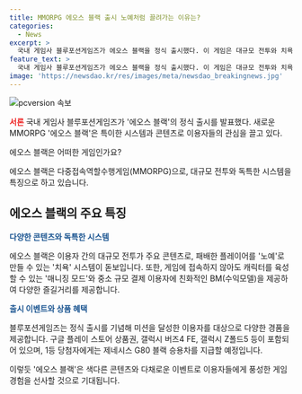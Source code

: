 ```yaml
---
title: MMORPG 에오스 블랙 출시 노예처럼 끌려가는 이유는?
categories:
  - News
excerpt: >
  국내 게임사 블루포션게임즈가 에오스 블랙을 정식 출시했다. 이 게임은 대규모 전투와 치욕 시스템이 특징으로, 이용자들에게는 구글 플레이 스토어 상품권부터 제네시스 G80 블랙 승용차까지 풍성한 경품을 제공한다. 게임 내 미션 달성한 이용자들을 추첨해 상금을 주는 행사도 진행중이다. 에오스 블랙은 중소 규모 결제 이용자에 친화적인 BM(수익모델) 등으로 진입 장벽을 더욱 낮췄다.
feature_text: >
  국내 게임사 블루포션게임즈가 에오스 블랙을 정식 출시했다. 이 게임은 대규모 전투와 치욕 시스템이 특징으로, 이용자들에게는 구글 플레이 스토어 상품권부터 제네시스 G80 블랙 승용차까지 풍성한 경품을 제공한다. 게임 내 미션 달성한 이용자들을 추첨해 상금을 주는 행사도 진행중이다. 에오스 블랙은 중소 규모 결제 이용자에 친화적인 BM(수익모델) 등으로 진입 장벽을 더욱 낮췄다.
image: 'https://newsdao.kr/res/images/meta/newsdao_breakingnews.jpg'
---
```


<p><img src="https://newsdao.kr/res/images/meta/newsdao_breakingnews.jpg" alt="pcversion 속보" /></p>

<p><b><span style="color: #ee2323;">서론</span></b>
국내 게임사 블루포션게임즈가 '에오스 블랙'의 정식 출시를 발표했다. 새로운 MMORPG '에오스 블랙'은 특이한 시스템과 콘텐츠로 이용자들의 관심을 끌고 있다.</p>

<p data-ke-size="size16">에오스 블랙은 어떠한 게임인가요?</p>

<p>에오스 블랙은 다중접속역할수행게임(MMORPG)으로, 대규모 전투와 독특한 시스템을 특징으로 하고 있습니다.</p>

<h2 data-ke-size="size26">에오스 블랙의 주요 특징</h2>

<p data-ke-size="size16"><b><span style="color: #1a5490;">다양한 콘텐츠와 독특한 시스템</span></b></p>

<p>에오스 블랙은 이용자 간의 대규모 전투가 주요 콘텐츠로, 패배한 플레이어를 '노예'로 만들 수 있는 '치욕' 시스템이 돋보입니다. 또한, 게임에 접속하지 않아도 캐릭터를 육성할 수 있는 '매니징 모드'와 중소 규모 결제 이용자에 친화적인 BM(수익모델)을 제공하여 다양한 즐길거리를 제공합니다.</p>

<p data-ke-size="size16"><b><span style="color: #1a5490;">출시 이벤트와 상품 혜택</span></b></p>

<p>블루포션게임즈는 정식 출시를 기념해 미션을 달성한 이용자를 대상으로 다양한 경품을 제공합니다. 구글 플레이 스토어 상품권, 갤럭시 버즈4 FE, 갤럭시 Z폴드5 등이 포함되어 있으며, 1등 당첨자에게는 제네시스 G80 블랙 승용차를 지급할 예정입니다.</p>

<p data-ke-size="size16">이렇듯 '에오스 블랙'은 색다른 콘텐츠와 다채로운 이벤트로 이용자들에게 풍성한 게임 경험을 선사할 것으로 기대됩니다.</p>

